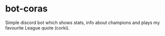 # bot-coras
Simple discord bot which shows stats, info about champions and plays my favourite League quote (corki).
